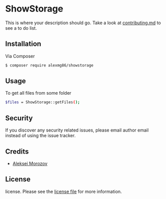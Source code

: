 # ShowStorage

This is where your description should go. Take a look at [contributing.md](contributing.md) to see a to do list.

## Installation

Via Composer

``` bash
$ composer require alexmg86/showstorage
```

## Usage

To get all files from some folder
``` bash
$files = ShowStorage::getFiles();
```

## Security

If you discover any security related issues, please email author email instead of using the issue tracker.

## Credits

- [Aleksei Morozov][link-author]

## License

license. Please see the [license file](license.md) for more information.

[link-author]: https://github.com/alexmg86
[link-contributors]: ../../contributors
